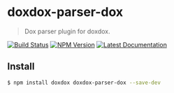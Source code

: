 # doxdox-parser-dox

> Dox parser plugin for doxdox.

[![Build Status](https://travis-ci.org/neogeek/doxdox-parser-dox.svg?branch=master)](https://travis-ci.org/neogeek/doxdox-parser-dox)
[![NPM Version](http://img.shields.io/npm/v/doxdox-parser-dox.svg?style=flat)](https://www.npmjs.org/package/doxdox-parser-dox)
[![Latest Documentation](https://doxdox.org/images/badge-flat.svg)](https://doxdox.org/)

## Install

```bash
$ npm install doxdox doxdox-parser-dox --save-dev
```
